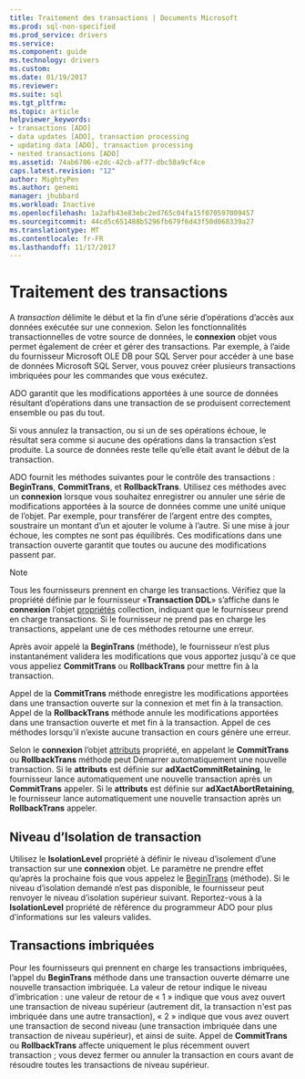 ```yaml
---
title: Traitement des transactions | Documents Microsoft
ms.prod: sql-non-specified
ms.prod_service: drivers
ms.service: 
ms.component: guide
ms.technology: drivers
ms.custom: 
ms.date: 01/19/2017
ms.reviewer: 
ms.suite: sql
ms.tgt_pltfrm: 
ms.topic: article
helpviewer_keywords:
- transactions [ADO]
- data updates [ADO], transaction processing
- updating data [ADO], transaction processing
- nested transactions [ADO]
ms.assetid: 74ab6706-e2dc-42cb-af77-dbc58a9cf4ce
caps.latest.revision: "12"
author: MightyPen
ms.author: genemi
manager: jhubbard
ms.workload: Inactive
ms.openlocfilehash: 1a2afb43e83ebc2ed765c04fa15f070597009457
ms.sourcegitcommit: 44cd5c651488b5296fb679f6d43f50d068339a27
ms.translationtype: MT
ms.contentlocale: fr-FR
ms.lasthandoff: 11/17/2017
---
```

# <a name="transaction-processing"></a>Traitement des transactions
A *transaction* délimite le début et la fin d’une série d’opérations d’accès aux données exécutée sur une connexion. Selon les fonctionnalités transactionnelles de votre source de données, le **connexion** objet vous permet également de créer et gérer des transactions. Par exemple, à l’aide du fournisseur Microsoft OLE DB pour SQL Server pour accéder à une base de données Microsoft SQL Server, vous pouvez créer plusieurs transactions imbriquées pour les commandes que vous exécutez.  
  
 ADO garantit que les modifications apportées à une source de données résultant d’opérations dans une transaction de se produisent correctement ensemble ou pas du tout.  
  
 Si vous annulez la transaction, ou si un de ses opérations échoue, le résultat sera comme si aucune des opérations dans la transaction s’est produite. La source de données reste telle qu’elle était avant le début de la transaction.  
  
 ADO fournit les méthodes suivantes pour le contrôle des transactions : **BeginTrans**, **CommitTrans**, et **RollbackTrans**. Utilisez ces méthodes avec un **connexion** lorsque vous souhaitez enregistrer ou annuler une série de modifications apportées à la source de données comme une unité unique de l’objet. Par exemple, pour transférer de l’argent entre des comptes, soustraire un montant d’un et ajouter le volume à l’autre. Si une mise à jour échoue, les comptes ne sont pas équilibrés. Ces modifications dans une transaction ouverte garantit que toutes ou aucune des modifications passent par.  
  
> [!NOTE]
>  Tous les fournisseurs prennent en charge les transactions. Vérifiez que la propriété définie par le fournisseur «**Transaction DDL**» s’affiche dans le **connexion** l’objet [propriétés](../../../ado/reference/ado-api/properties-collection-ado.md) collection, indiquant que le fournisseur prend en charge transactions. Si le fournisseur ne prend pas en charge les transactions, appelant une de ces méthodes retourne une erreur.  
  
 Après avoir appelé la **BeginTrans** (méthode), le fournisseur n’est plus instantanément validera les modifications que vous apportez jusqu'à ce que vous appeliez **CommitTrans** ou **RollbackTrans** pour mettre fin à la transaction.  
  
 Appel de la **CommitTrans** méthode enregistre les modifications apportées dans une transaction ouverte sur la connexion et met fin à la transaction. Appel de la **RollbackTrans** méthode annule les modifications apportées dans une transaction ouverte et met fin à la transaction. Appel de ces méthodes lorsqu’il n’existe aucune transaction en cours génère une erreur.  
  
 Selon le **connexion** l’objet [attributs](../../../ado/reference/ado-api/attributes-property-ado.md) propriété, en appelant le **CommitTrans** ou **RollbackTrans** méthode peut Démarrer automatiquement une nouvelle transaction. Si le **attributs** est définie sur **adXactCommitRetaining**, le fournisseur lance automatiquement une nouvelle transaction après un **CommitTrans** appeler. Si le **attributs** est définie sur **adXactAbortRetaining**, le fournisseur lance automatiquement une nouvelle transaction après un **RollbackTrans** appeler.  
  
## <a name="transaction-isolation-level"></a>Niveau d’Isolation de transaction  
 Utilisez le **IsolationLevel** propriété à définir le niveau d’isolement d’une transaction sur une **connexion** objet. Le paramètre ne prendre effet qu’après la prochaine fois que vous appelez le [BeginTrans](../../../ado/reference/ado-api/begintrans-committrans-and-rollbacktrans-methods-ado.md) (méthode). Si le niveau d’isolation demandé n’est pas disponible, le fournisseur peut renvoyer le niveau d’isolation supérieur suivant. Reportez-vous à la **IsolationLevel** propriété de référence du programmeur ADO pour plus d’informations sur les valeurs valides.  
  
## <a name="nested-transactions"></a>Transactions imbriquées  
 Pour les fournisseurs qui prennent en charge les transactions imbriquées, l’appel du **BeginTrans** méthode dans une transaction ouverte démarre une nouvelle transaction imbriquée. La valeur de retour indique le niveau d’imbrication : une valeur de retour de « 1 » indique que vous avez ouvert une transaction de niveau supérieur (autrement dit, la transaction n'est pas imbriquée dans une autre transaction), « 2 » indique que vous avez ouvert une transaction de second niveau (une transaction imbriquée dans une transaction de niveau supérieur), et ainsi de suite. Appel de **CommitTrans** ou **RollbackTrans** affecte uniquement le plus récemment ouvert transaction ; vous devez fermer ou annuler la transaction en cours avant de résoudre toutes les transactions de niveau supérieur.
